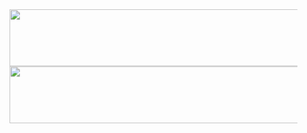 
<a href="https://github.com/devxb/gitanimals">
  <img
    src="https://render.gitanimals.org/lines/wlgggy?pet-id=653576779861227105"
    width="800"
    height="100"
  />
   <img
    src="https://render.gitanimals.org/lines/wlgggy?pet-id=654220124275462907"
    width="800"
    height="100"
  />
</a>

  
<a href="https://github.com/devxb/gitanimals">
 
</a>
  
<!-- <div>
<h3>✨ Tech Stack ✨</h3>
  <img src="https://img.shields.io/badge/Java-007396?style=for-the-badge&logo=Java&logoColor=white"> 
  <img src="https://img.shields.io/badge/JSP-007396?style=for-the-badge&logo=JSP&logoColor=white">
  <img src="https://img.shields.io/badge/python-3776AB?style=for-the-badge&logo=python&logoColor=white"> 
  <img src="https://img.shields.io/badge/html5-E34F26?style=for-the-badge&logo=html5&logoColor=white"> 
  <img src="https://img.shields.io/badge/css3-1572B6?style=for-the-badge&logo=css3&logoColor=white"> 
  <img src="https://img.shields.io/badge/JavaScript-F7DF1E.svg?style=for-the-badge&logo=JavaScript&logoColor=white">
  <img src="https://img.shields.io/badge/react-20232a.svg?style=for-the-badge&logo=react&logoColor=61DAFB" />
</div> -->


